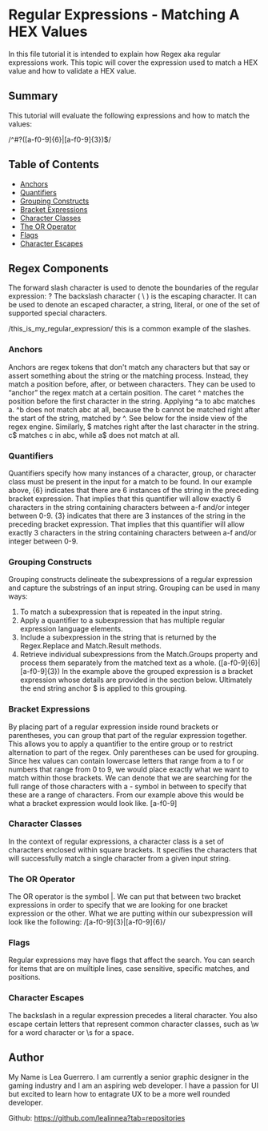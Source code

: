 # Regular Expressions - Matching A HEX Values

In this file tutorial it is intended to explain how Regex aka regular expressions work. This topic will cover the expression used to match a HEX value and how to validate a HEX value.

## Summary

This tutorial will evaluate the following expressions and how to match the values:

/^#?([a-f0-9]{6}|[a-f0-9]{3})$/

## Table of Contents

- [Anchors](#anchors)
- [Quantifiers](#quantifiers)
- [Grouping Constructs](#grouping-constructs)
- [Bracket Expressions](#bracket-expressions)
- [Character Classes](#character-classes)
- [The OR Operator](#the-or-operator)
- [Flags](#flags)
- [Character Escapes](#character-escapes)

## Regex Components
The forward slash character is used to denote the boundaries of the regular expression: ? The backslash character ( \ ) is the escaping character. It can be used to denote an escaped character, a string, literal, or one of the set of supported special characters.

/this_is_my_regular_expression/  this is a common example of the slashes.

### Anchors
Anchors are regex tokens that don't match any characters but that say or assert something about the string or the matching process. Instead, they match a position before, after, or between characters. They can be used to “anchor” the regex match at a certain position. The caret ^ matches the position before the first character in the string. Applying ^a to abc matches a. ^b does not match abc at all, because the b cannot be matched right after the start of the string, matched by ^. See below for the inside view of the regex engine.
Similarly, $ matches right after the last character in the string. c$ matches c in abc, while a$ does not match at all.

### Quantifiers
Quantifiers specify how many instances of a character, group, or character class must be present in the input for a match to be found. 
In our example above, {6} indicates that there are 6 instances of the string in the preceding bracket expression. That implies that this quantifier will allow exactly 6 characters in the string containing characters between a-f and/or integer between 0-9. {3} indicates that there are 3 instances of the string in the preceding bracket expression. That implies that this quantifier will allow exactly 3 characters in the string containing characters between a-f and/or integer between 0-9.

### Grouping Constructs
Grouping constructs delineate the subexpressions of a regular expression and capture the substrings of an input string. Grouping can be used in many ways:
1. To match a subexpression that is repeated in the input string.
2. Apply a quantifier to a subexpression that has multiple regular expression language elements. 
3. Include a subexpression in the string that is returned by the Regex.Replace and Match.Result methods.
4. Retrieve individual subexpressions from the Match.Groups property and process them separately from the matched text as a whole.
([a-f0-9]{6}|[a-f0-9]{3})
In the example above the grouped expression is a bracket expression whose details are provided in the section below. Ultimately the end string anchor $ is applied to this grouping.

### Bracket Expressions
By placing part of a regular expression inside round brackets or parentheses, you can group that part of the regular expression together. This allows you to apply a quantifier to the entire group or to restrict alternation to part of the regex. Only parentheses can be used for grouping. Since hex values can contain lowercase letters that range from a to f or numbers that range from 0 to 9, we would place exactly what we want to match within those brackets. We can denote that we are searching for the full range of those characters with a - symbol in between to specify that these are a range of characters.
From our example above this would be what a bracket expression would look like. 
[a-f0-9]

### Character Classes
In the context of regular expressions, a character class is a set of characters enclosed within square brackets. It specifies the characters that will successfully match a single character from a given input string.

### The OR Operator
The OR operator is the symbol |. We can put that between two bracket expressions in order to specify that we are looking for one bracket expression or the other. What we are putting within our subexpression will look like the following:
/[a-f0-9]{3}|[a-f0-9]{6}/

### Flags
Regular expressions may have flags that affect the search. You can search for items that are on muiltiple lines, case sensitive, specific matches, and positions.

### Character Escapes
The backslash in a regular expression precedes a literal character. You also escape certain letters that represent common character classes, such as \w for a word character or \s for a space. 

## Author

My Name is Lea Guerrero. I am currently a senior graphic designer in the gaming industry and I am an aspiring web developer. I have a passion for UI but excited to learn how to entagrate UX to be a more well rounded developer.

Github: https://github.com/lealinnea?tab=repositories
